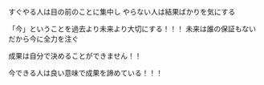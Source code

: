 すぐやる人は目の前のことに集中し
やらない人は結果ばかりを気にする


「今」ということを過去より未来より大切にする！！！
未来は誰の保証もないだから今に全力を注ぐ

成果は自分で決めることができません！！

今できる人は良い意味で成果を諦めている！！！
